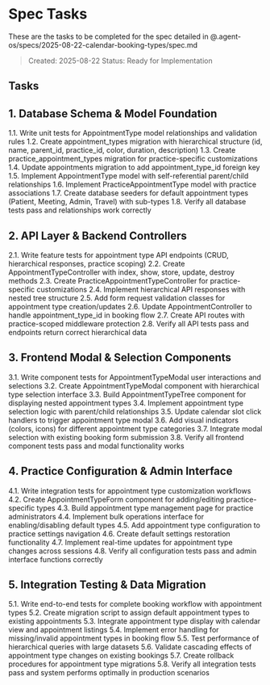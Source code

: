 # Spec Tasks

These are the tasks to be completed for the spec detailed in @.agent-os/specs/2025-08-22-calendar-booking-types/spec.md

> Created: 2025-08-22
> Status: Ready for Implementation

## Tasks

## 1. Database Schema & Model Foundation

1.1. Write unit tests for AppointmentType model relationships and validation rules
1.2. Create appointment_types migration with hierarchical structure (id, name, parent_id, practice_id, color, duration, description)
1.3. Create practice_appointment_types migration for practice-specific customizations
1.4. Update appointments migration to add appointment_type_id foreign key
1.5. Implement AppointmentType model with self-referential parent/child relationships
1.6. Implement PracticeAppointmentType model with practice associations
1.7. Create database seeders for default appointment types (Patient, Meeting, Admin, Travel) with sub-types
1.8. Verify all database tests pass and relationships work correctly

## 2. API Layer & Backend Controllers

2.1. Write feature tests for appointment type API endpoints (CRUD, hierarchical responses, practice scoping)
2.2. Create AppointmentTypeController with index, show, store, update, destroy methods
2.3. Create PracticeAppointmentTypeController for practice-specific customizations
2.4. Implement hierarchical API responses with nested tree structure
2.5. Add form request validation classes for appointment type creation/updates
2.6. Update AppointmentController to handle appointment_type_id in booking flow
2.7. Create API routes with practice-scoped middleware protection
2.8. Verify all API tests pass and endpoints return correct hierarchical data

## 3. Frontend Modal & Selection Components

3.1. Write component tests for AppointmentTypeModal user interactions and selections
3.2. Create AppointmentTypeModal component with hierarchical type selection interface
3.3. Build AppointmentTypeTree component for displaying nested appointment types
3.4. Implement appointment type selection logic with parent/child relationships
3.5. Update calendar slot click handlers to trigger appointment type modal
3.6. Add visual indicators (colors, icons) for different appointment type categories
3.7. Integrate modal selection with existing booking form submission
3.8. Verify all frontend component tests pass and modal functionality works

## 4. Practice Configuration & Admin Interface

4.1. Write integration tests for appointment type customization workflows
4.2. Create AppointmentTypeForm component for adding/editing practice-specific types
4.3. Build appointment type management page for practice administrators
4.4. Implement bulk operations interface for enabling/disabling default types
4.5. Add appointment type configuration to practice settings navigation
4.6. Create default settings restoration functionality
4.7. Implement real-time updates for appointment type changes across sessions
4.8. Verify all configuration tests pass and admin interface functions correctly

## 5. Integration Testing & Data Migration

5.1. Write end-to-end tests for complete booking workflow with appointment types
5.2. Create migration script to assign default appointment types to existing appointments
5.3. Integrate appointment type display with calendar view and appointment listings
5.4. Implement error handling for missing/invalid appointment types in booking flow
5.5. Test performance of hierarchical queries with large datasets
5.6. Validate cascading effects of appointment type changes on existing bookings
5.7. Create rollback procedures for appointment type migrations
5.8. Verify all integration tests pass and system performs optimally in production scenarios